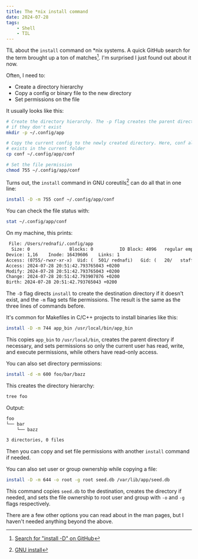 ```yaml
---
title: The *nix install command
date: 2024-07-28
tags:
    - Shell
    - TIL
---
```


TIL about the `install` command on \*nix systems. A quick GitHub search for the term brought
up a ton of matches[^1]. I'm surprised I just found out about it now.

Often, I need to:

-   Create a directory hierarchy
-   Copy a config or binary file to the new directory
-   Set permissions on the file

It usually looks like this:

```sh
# Create the directory hierarchy. The -p flag creates the parent directories
# if they don't exist
mkdir -p ~/.config/app

# Copy the current config to the newly created directory. Here, conf already
# exists in the current folder
cp conf ~/.config/app/conf

# Set the file permission
chmod 755 ~/.config/app/conf
```

Turns out, the `install` command in GNU coreutils[^2] can do all that in one line:

```sh
install -D -m 755 conf ~/.config/app/conf
```

You can check the file status with:

```sh
stat ~/.config/app/conf
```

On my machine, this prints:

```txt
 File: /Users/rednafi/.config/app
  Size: 0               Blocks: 0          IO Block: 4096   regular empty file
Device: 1,16    Inode: 16439606    Links: 1
Access: (0755/-rwxr-xr-x)  Uid: (  501/ rednafi)   Gid: (   20/   staff)
Access: 2024-07-28 20:51:42.793765043 +0200
Modify: 2024-07-28 20:51:42.793765043 +0200
Change: 2024-07-28 20:51:42.793907876 +0200
Birth: 2024-07-28 20:51:42.793765043 +0200
```

The `-D` flag directs `install` to create the destination directory if it doesn't exist, and
the `-m` flag sets file permissions. The result is the same as the three lines of commands
before.

It's common for Makefiles in C/C++ projects to install binaries like this:

```sh
install -D -m 744 app_bin /usr/local/bin/app_bin
```

This copies `app_bin` to `/usr/local/bin`, creates the parent directory if necessary, and
sets permissions so only the current user has read, write, and execute permissions, while
others have read-only access.

You can also set directory permissions:

```sh
install -d -m 600 foo/bar/bazz
```

This creates the directory hierarchy:

```sh
tree foo
```

Output:

```txt
foo
└── bar
    └── bazz

3 directories, 0 files
```

Then you can copy and set file permissions with another `install` command if needed.

You can also set user or group ownership while copying a file:

```sh
install -D -m 644 -o root -g root seed.db /var/lib/app/seed.db
```

This command copies `seed.db` to the destination, creates the directory if needed, and sets
the file ownership to root user and group with `-o` and `-g` flags respectively.

There are a few other options you can read about in the man pages, but I haven't needed
anything beyond the above.

[^1]:
    [Search for "install -D" on GitHub](https://github.com/search?q=%22install+-D%22++language%3Ash+NOT+npm&type=code)

[^2]:
    [GNU install](https://www.gnu.org/software/coreutils/manual/html_node/install-invocation.html#install-invocation)
